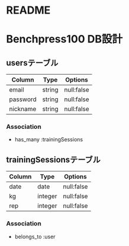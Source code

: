 # README
# Benchpress100 DB設計
## usersテーブル
|Column|Type|Options|
|------|----|-------|
|email|string|null:false|
|password|string|null:false|
|nickname|string|null:false|
### Association
- has_many :trainingSessions

## trainingSessionsテーブル
|Column|Type|Options|
|------|----|-------|
|date|date|null:false|
|kg|integer|null:false|
|rep|integer|null:false|
### Association
- belongs_to :user
